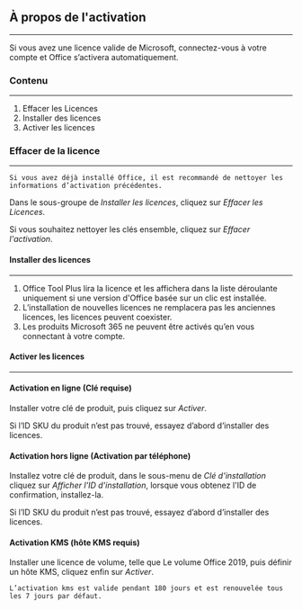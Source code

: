 ## À propos de l'activation

---

Si vous avez une licence valide de Microsoft, connectez-vous à votre compte et Office s’activera automatiquement.

### Contenu

---

1. Effacer les Licences
2. Installer des licences
3. Activer les licences

### Effacer de la licence

---

`Si vous avez déjà installé Office, il est recommandé de nettoyer les informations d’activation précédentes.`

Dans le sous-groupe de *Installer les licences*, cliquez sur *Effacer les Licences*.

Si vous souhaitez nettoyer les clés ensemble, cliquez sur *Effacer l'activation*.

#### Installer des licences

---

1. Office Tool Plus lira la licence et les affichera dans la liste déroulante uniquement si une version d'Office basée sur un clic est installée.
2. L’installation de nouvelles licences ne remplacera pas les anciennes licences, les licences peuvent coexister.
3. Les produits Microsoft 365 ne peuvent être activés qu’en vous connectant à votre compte.

#### Activer les licences

---

#### Activation en ligne (Clé requise)

Installer votre clé de produit, puis cliquez sur *Activer*.

Si l’ID SKU du produit n’est pas trouvé, essayez d’abord d’installer des licences.

#### Activation hors ligne (Activation par téléphone)

Installez votre clé de produit, dans le sous-menu de *Clé d'installation* cliquez sur *Afficher l'ID d'installation*, lorsque vous obtenez l'ID de confirmation, installez-la.

Si l’ID SKU du produit n’est pas trouvé, essayez d’abord d’installer des licences.

#### Activation KMS (hôte KMS requis)

Installer une licence de volume, telle que Le volume Office 2019, puis définir un hôte KMS, cliquez enfin sur *Activer*.

`L’activation kms est valide pendant 180 jours et est renouvelée tous les 7 jours par défaut.`
